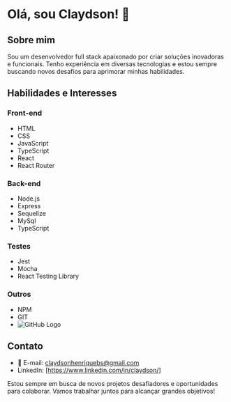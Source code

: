 # Olá, sou Claydson! 👋

## Sobre mim

Sou um desenvolvedor full stack apaixonado por criar soluções inovadoras e funcionais.
Tenho experiência em diversas tecnologias e estou sempre buscando novos desafios para aprimorar minhas habilidades.

## Habilidades e Interesses

### Front-end

- HTML
- CSS
- JavaScript
- TypeScript
- React
- React Router

### Back-end

- Node.js
- Express
- Sequelize
- MySql
- TypeScript

### Testes

- Jest
- Mocha
- React Testing Library

### Outros

- NPM
- GIT
- ![GitHub Logo](https://encurtador.com.br/qxOT9)

## Contato

- 📧 E-mail: claydsonhenriquebs@gmail.com
- LinkedIn: [https://www.linkedin.com/in/claydson/]

Estou sempre em busca de novos projetos desafiadores e oportunidades para colaborar. Vamos trabalhar juntos para alcançar grandes objetivos!
